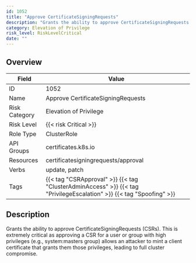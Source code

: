 ```yaml
---
id: 1052
title: "Approve CertificateSigningRequests"
description: "Grants the ability to approve CertificateSigningRequests (CSRs). This is extremely critical as approving a CSR for a user or group with high privileges (e.g., system:masters group) allows an attacker to mint a client certificate that grants them those privileges, leading to full cluster compromise."
category: Elevation of Privilege
risk_level: RiskLevelCritical
date: ""
---
```


## Overview

| Field         | Value                                                                                                               |
| ------------- | ------------------------------------------------------------------------------------------------------------------- |
| ID            | 1052                                                                                                                |
| Name          | Approve CertificateSigningRequests                                                                                  |
| Risk Category | Elevation of Privilege                                                                                              |
| Risk Level    | {{< risk Critical >}}                                                                                               |
| Role Type     | ClusterRole                                                                                                         |
| API Groups    | certificates.k8s.io                                                                                                 |
| Resources     | certificatesigningrequests/approval                                                                                 |
| Verbs         | update, patch                                                                                                       |
| Tags          | {{< tag "CSRApproval" >}} {{< tag "ClusterAdminAccess" >}} {{< tag "PrivilegeEscalation" >}} {{< tag "Spoofing" >}} |

## Description

Grants the ability to approve CertificateSigningRequests (CSRs). This is extremely critical as approving a CSR for a user or group with high privileges (e.g., system:masters group) allows an attacker to mint a client certificate that grants them those privileges, leading to full cluster compromise.
